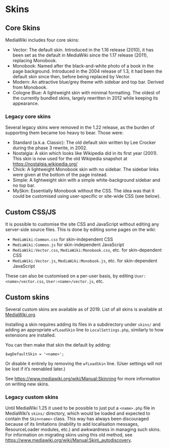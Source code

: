 Skins
=====

Core Skins
----------

MediaWiki includes four core skins:

-   Vector: The default skin. Introduced in the 1.16 release (2010), it has been set as the default in MediaWiki since the 1.17 release (2011), replacing Monobook.
-   Monobook: Named after the black-and-white photo of a book in the page background. Introduced in the 2004 release of 1.3, it had been the default skin since then, before being replaced by Vector.
-   Modern: An attractive blue/grey theme with sidebar and top bar. Derived from Monobook.
-   Cologne Blue: A lightweight skin with minimal formatting. The oldest of the currently bundled skins, largely rewritten in 2012 while keeping its appearance.

### Legacy core skins

Several legacy skins were removed in the 1.22 release, as the burden of supporting them became too heavy to bear. Those were:

-   Standard (a.k.a. Classic): The old default skin written by Lee Crocker during the phase 3 rewrite, in 2002.
-   Nostalgia: A skin which looks like Wikipedia did in its first year (2001). This skin is now used for the old Wikipedia snapshot at https://nostalgia.wikipedia.org/
-   Chick: A lightweight Monobook skin with no sidebar. The sidebar links were given at the bottom of the page instead.
-   Simple: A lightweight skin with a simple white-background sidebar and no top bar.
-   MySkin: Essentially Monobook without the CSS. The idea was that it could be customised using user-specific or site-wide CSS (see below).

Custom CSS/JS
-------------

It is possible to customise the site CSS and JavaScript without editing any server-side source files. This is done by editing some pages on the wiki:

-   `MediaWiki:Common.css` for skin-independent CSS
-   `MediaWiki:Common.js` for skin-independent JavaScript
-   `MediaWiki:Vector.css`, `MediaWiki:Monobook.css`, etc. for skin-dependent CSS
-   `MediaWiki:Vector.js`, `MediaWiki:Monobook.js`, etc. for skin-dependent JavaScript

These can also be customised on a per-user basis, by editing `User:<name>/vector.css`, `User:<name>/vector.js`, etc.

Custom skins
------------

Several custom skins are available as of 2019. List of all skins is available at [MediaWiki.org](https://www.mediawiki.org/wiki/Special:MyLanguage/Category:All_skins).

Installing a skin requires adding its files in a subdirectory under `skins/` and adding an appropriate `wfLoadSkin` line to `LocalSettings.php`, similarly to how extensions are installed.

You can then make that skin the default by adding:

    $wgDefaultSkin = '<name>';

Or disable it entirely by removing the `wfLoadSkin` line. (User settings will not be lost if it’s reenabled later.)

See https://www.mediawiki.org/wiki/Manual:Skinning for more information on writing new skins.

### Legacy custom skins

Until MediaWiki 1.25 it used to be possible to just put a `<name>.php` file in MediaWiki’s `skins/` directory, which would be loaded and expected to contain the `Skin<name>` class. This way has always been discouraged because of its limitations (inability to add localisation messages, ResourceLoader modules, etc.) and awkwardness in managing such skins. For information on migrating skins using this old method, see https://www.mediawiki.org/wiki/Manual:Skin\_autodiscovery.
